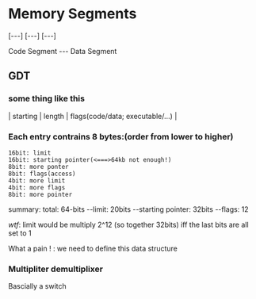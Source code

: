 



# Memory Segments

[---] [---] [---]

Code Segment ---  Data Segment

## GDT

### some thing like this

| starting | length | flags(code/data; executable/...) |

### Each entry contrains 8 bytes:(order from lower to higher)

    16bit: limit
    16bit: starting pointer(<===>64kb not enough!) 
    8bit: more ponter
    8bit: flags(access)
    4bit: more limit
    4bit: more flags
    8bit: more pointer

summary: 
    total: 64-bits
    --limit: 20bits
    --starting pointer: 32bits
    --flags: 12

*wtf*:
    limit would be multiply 2^12 (so together 32bits)
    iff the last bits are all set to 1

What a pain ! : we need to define this data structure


### Multipliter demultiplixer 

Bascially a switch